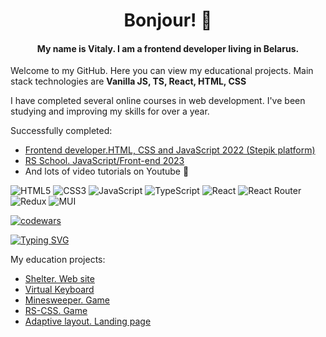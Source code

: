 <h1 align="center">Bonjour! 👋</h1>

<h4 align="center">My name is Vitaly. I am a frontend developer living in Belarus.</h4>

<p>Welcome to my GitHub. Here you can view my educational projects. Main stack technologies are <b>Vanilla JS, TS, React, HTML, CSS</b></p>
I have completed several online courses in web development. I've been studying and improving my skills for over a year.  

Successfully completed:
- [Frontend developer.HTML, CSS and JavaScript 2022 (Stepik platform)](https://stepik.org/cert/1951428?lang=en)
- [RS School. JavaScript/Front-end 2023](https://rs.school/js/)
- And lots of video tutorials on Youtube 🔭


![HTML5](https://img.shields.io/badge/html5-%23E34F26.svg?style=for-the-badge&logo=html5&logoColor=white)
![CSS3](https://img.shields.io/badge/css3-%231572B6.svg?style=for-the-badge&logo=css3&logoColor=white)
![JavaScript](https://img.shields.io/badge/javascript-%23323330.svg?style=for-the-badge&logo=javascript&logoColor=%23F7DF1E)
![TypeScript](https://img.shields.io/badge/typescript-%23007ACC.svg?style=for-the-badge&logo=typescript&logoColor=white)
![React](https://img.shields.io/badge/react-%2320232a.svg?style=for-the-badge&logo=react&logoColor=%2361DAFB)
![React Router](https://img.shields.io/badge/React_Router-CA4245?style=for-the-badge&logo=react-router&logoColor=white)
![Redux](https://img.shields.io/badge/redux-%23593d88.svg?style=for-the-badge&logo=redux&logoColor=white)
![MUI](https://img.shields.io/badge/MUI-%230081CB.svg?style=for-the-badge&logo=mui&logoColor=white)

[![codewars](https://www.codewars.com/users/VitalyRK/badges/large)](https://www.codewars.com/users/VitalyRK)

[![Typing SVG](https://readme-typing-svg.herokuapp.com?color=%2336BCF7&lines=I+like+coding)](https://git.io/typing-svg)

My education projects:
- [Shelter. Web site](https://rolling-scopes-school.github.io/vitalyrk-JSFE2023Q1/shelter/pages/main/main.html)  
- [Virtual Keyboard](https://vitalyrk.github.io/virtualKeyboard/)
- [Minesweeper. Game](https://rolling-scopes-school.github.io/vitalyrk-JSFE2023Q1/minesweeper/)  
- [RS-CSS. Game](https://rolling-scopes-school.github.io/vitalyrk-JSFE2023Q1/rs-css/)
- [Adaptive layout. Landing page](https://vitalyrk.github.io/LayoutAdaptiveLanding/)
<!--
**VitalyRK/VitalyRK** is a ✨ _special_ ✨ repository because its `README.md` (this file) appears on your GitHub profile.

Here are some ideas to get you started:

- 🔭 I’m currently working on ...
- 🌱 I’m currently learning ...
- 👯 I’m looking to collaborate on ...
- 🤔 I’m looking for help with ...
- 💬 Ask me about ...
- 📫 How to reach me: ...
- 😄 Pronouns: ...
- ⚡ Fun fact: ...
-->
